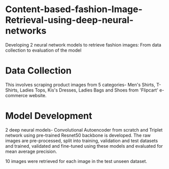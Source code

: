 # Content-based-fashion-Image-Retrieval-using-deep-neural-networks
Developing 2 neural network models to retrieve fashion images: From data collection to evaluation of the model

# Data Collection
This involves scraping product images from 5 categories- Men's Shirts, T-Shirts, Ladies Tops, Kis's Dresses, Ladies Bags and Shoes from 'Flipcart' e-commerce website.

# Model Development

2 deep neural models- Convolutional Autoencoder from scratch and Triplet network using pre-trained Resnet50 backbone is developed. The raw images are pre-processed, split into training, validation and test datasets and trained, validated and fine-tuned using these models and evaluated for mean average precision.

10 images were retrieved for each image in the test unseen dataset.
